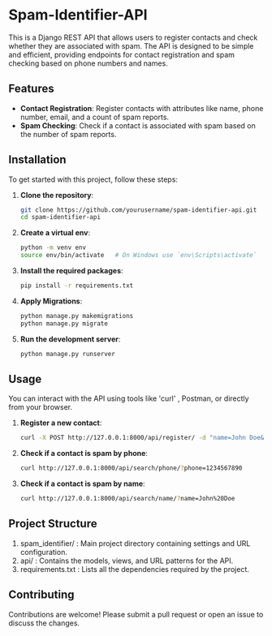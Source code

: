 # Spam-Identifier-API

This is a Django REST API that allows users to register contacts and check whether they are associated with spam. The API is designed to be simple and efficient, providing endpoints for contact registration and spam checking based on phone numbers and names.

## Features

- **Contact Registration**: Register contacts with attributes like name, phone number, email, and a count of spam reports.
- **Spam Checking**: Check if a contact is associated with spam based on the number of spam reports.

## Installation

To get started with this project, follow these steps:

1. **Clone the repository**:
   ```bash
   git clone https://github.com/yourusername/spam-identifier-api.git
   cd spam-identifier-api

2. **Create a virtual env**:
   ```bash
   python -m venv env
   source env/bin/activate   # On Windows use `env\Scripts\activate`

3. **Install the required packages**:
   ```bash
   pip install -r requirements.txt

4. **Apply Migrations**:
   ```bash
   python manage.py makemigrations
   python manage.py migrate

5. **Run the development server**:
   ```bash
   python manage.py runserver


## Usage

You can interact with the API using tools like 'curl' , Postman, or directly from your browser.

1. **Register a new contact**:
   ```bash
   curl -X POST http://127.0.0.1:8000/api/register/ -d "name=John Doe&phone=1234567890&email=john@example.com"

3. **Check if a contact is spam by phone**:
   ```bash
   curl http://127.0.0.1:8000/api/search/phone/?phone=1234567890

   
5. **Check if a contact is spam by name**:
   ```bash
   curl http://127.0.0.1:8000/api/search/name/?name=John%20Doe


## Project Structure 

1. spam_identifier/ : Main project directory containing settings and URL configuration.
2. api/ : Contains the models, views, and URL patterns for the API.
3. requirements.txt : Lists all the dependencies required by the project.

## Contributing

Contributions are welcome! Please submit a pull request or open an issue to discuss the changes.

   

